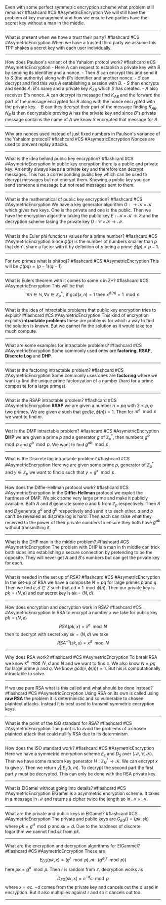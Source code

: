 Even with some perfect symmetric encryption scheme what problem still remains? #flashcard #CS #AsymetricEncryption
	We will still have the problem of key management and how we ensure two parties have the secret key without a man in the middle.

---
What is present when we have a trust their party? #flashcard #CS #AsymetricEncryption
	When we have a trusted third party we assume this TPP shakes a secret key with each user individually.

---
How does Paulson's variant of the Yahalom protcol work? #flashcard #CS #AsymetricEncryption 
	- Here $A$ can request to establish a private key with $B$ by sending its identifier and a nonce. 
	- Then $B$ can encrypt this and send it to $S$ (the authority) along with $B$'s identifier and another nonce. 
	- $S$ can decrypt and find this was $A$ establishing a session with $B$. 
	- $S$ then encrypts and sends $A$: $B$'s name and a private key $K_{AB}$ which $S$ has created.
	- $A$ also receives $B$'s nonce. A can decrypt its message find $K_{AB}$ and the forward the part of the message encrypted for $B$ along with the nonce encrypted with the private key.
	- $B$ can they decrypt their part of the message finding $K_{AB}$, $N_B$ is then decryptable proving $A$ has the private key and since $B$'s private message contains the name of $A$ we know $S$ encrypted that message for $A$.

---
Why are nonces used instead of just fixed numbers in Paulson's variance of the Yahalom protocol? #flashcard #CS #AsymetricEncryption 
	Nonces are used to prevent replay attacks.

---
What is the idea behind public key encryption? #flashcard #CS #AsymetricEncryption 
	In public key encryption there is a public and private key. An entity always keeps a private key and therefore can decrypt messages. This has a corresponding public key which can be used to decrypt messages but not encrypt them. Knowing a public key you can send someone a message but not read messages sent to them.

---
What is the mathematical of public key encryption? #flashcard #CS #AsymetricEncryption 
	We have a key generator algorithm $G:\to\mathcal K\times\mathcal K$ which gives two keys. One is the private and one is the public. Then we have the encryption algorithm taking the public key $E:\mathcal M\times\mathcal K\to \mathcal C$ and the decryption scheme taking the private key $D:\mathcal C\times \mathcal K\to\mathcal M$.

---
What is the Euler phi functions values for a prime number? #flashcard #CS #AsymetricEncryption 
	Since $\phi(p)$ is the number of numbers smaller than $p$ that don't share a factor with it by definition of $p$ being a prime $\phi(p)=p-1$.

---
For two primes what is phi(pq)? #flashcard #CS #AsymetricEncryption 
	This will be $\phi(pq)=(p-1)(q-1)$

---
What is Eulers theorem with it comes to some x in Z*? #flashcard #CS #AsymetricEncryption 
	This will be that $$\forall n\in\mathbb N,\forall x\in \mathbb Z_p^*,\text{ if gcd}(x,n)=1\text{ then }x^{\phi(n)}=1\mod n$$

---
What is the idea of intractable problems that public key encryption tries to exploit? #flashcard #CS #AsymetricEncryption 
	This kind of encryption exploits **intractable problems** these are problems for which a way to find the solution is known. But we cannot fin the solution as it would take too much compute.

---
What are some examples for intractable problems? #flashcard #CS #AsymetricEncryption 
	Some commonly used ones are **factoring**, **RSAP**, **Discrete Log** and **DHP**.

---
What is the factoring intractable problem? #flashcard #CS #AsymetricEncryption 
	Some commonly uses ones are **factoring** where we want to find the unique prime factorization of a number (hard for a prime composite for a large primes).

---
What is the RSAP intractable problem? #flashcard #CS #AsymetricEncryption 
  **RSAP** we are given a number $n=pq$ with $2\le p,q$ two primes. We are given $e$ such that $gcd(e,\phi(n))=1$. Then for $m^e\mod n$ we want to find $m$.

---
Wat is the DMP intractable problem? #flashcard #CS #AsymetricEncryption 
	**DHP** we are given a prime $p$ and a generator $g$ of $\mathbb Z_p^*$, then numbers $g^a\mod p$ and $g^b\mod p$. We want to find $g^{ab}\mod p$.

---
What is the Discrete log intractable problem? #flashcard #CS #AsymetricEncryption 
	Here we are given some prime $p$, generator of $\mathbb Z_p^*$ and $y\in\mathbb Z_p$ we want to find $x$ such that $y=g^x\mod p$.

---
How does the Diffie-Hellman protocol work? #flashcard #CS #AsymetricEncryption 
	In the **Diffie-Hellman** protocol we exploit the hardness of DMP. We pick some very large prime and make it publicly available. Both $A$ and $B$ generate some $a$ and $b$ from $\mathbb Z_p$ respectively. Then $A$ and $B$ generate $g^a$ and $g^b$ respectively and send it to each other. $a$ and $b$ can't be revealed as discrete log is hard. Then each can raise what they received to the power of their private numbers to ensure they both have $g^{ab}$ without transmitting it.

---
What is the DHP man in the middle problem? #flashcard #CS #AsymetricEncryption 
	The problem with DHP is a man in th middle can trick both sides into establishing a secure connection by pretending to be the opposite. They will never get $A$ and $B$'s numbers but can get the private key for each.

---
What is needed in the set up of RSA? #flashcard #CS #AsymetricEncryption 
	In the set-up of RSA we have a composite $N=pq$ for large primes $p$ and $q$. Then we find $e,d\in Z$ such that $ed=1\mod \phi(n)$. Then our private key is $pk=(N,e)$ and our secret key is $sk=(N,d)$.

---
How does encryption and decryption work in RSA? #flashcard #CS #AsymetricEncryption 
	In RSA to encrypt a number $x$ we take for public key $pk=(N,e)$ $$RSA(pk,x)=x^e\mod N$$then to decrypt with secret key $sk=(N,d)$ we take $$RSA^{-1}(sk,x)=x^d\mod N$$

---
Why does RSA work? #flashcard #CS #AsymetricEncryption 
	To break RSA we know $x^e\mod N$, $d$ and $N$ and we want to find $x$. We also know $N=pq$ for large prime $p$ and $q$. We know $gcd(e,\phi(n))=1$. But his is computationally intractable to solve.

---
If we use pure RSA what is this called and what should be done instead? #flashcard #CS #AsymetricEncryption 
	Using RSA on its own is called using **raw RSA** the problem it is deterministic and so vulnerable to chosen plaintext attacks. Instead it is best used to transmit symmetric encryption keys.

---
What is the point of the ISO standard for RSA? #flashcard #CS #AsymetricEncryption 
	The point is to avoid the problems of a chosen plaintext attack that could nullify RSA due to its determinism.

---
How does the ISO standard work? #flashcard #CS #AsymetricEncryption 
	Here we have a symmetric encryption scheme $E_s$ and $D_S$ over $(\mathcal M, \mathcal C,\mathcal K)$. Then we have some random key generator $H:\mathbb Z_N^*\to \mathcal K$. We can encrypt $x$ to give $y$. Then we return $y||E_s(k,m)$. To decrypt the second part the first part $y$ must be decrypted. This can only be done with the RSA private key.

---
What is ElGamel without going into details? #flashcard #CS #AsymetricEncryption 
	ElGamel is a asymmetric encryption scheme. It takes in a message in $\mathcal M$ and returns a cipher twice the length so in $\mathcal M\times\mathcal M$.

---
What are the private and public keys in ElGamel? #flashcard #CS #AsymetricEncryption 
	The private and public keys are $G_{EG}()=(pk,sk)$ where $pk=g^d\mod p$ and $sk=d$. Due to the hardness of discrete logarithm we cannot find $sk$ from $pk$.

---
What are the encryption and decryption algorithms for ElGammel? #flashcard #CS #AsymetricEncryption 
	These are $$E_{EG}(pk,x)=(g^r\mod p), m\cdot (g^d)^r\mod p))$$here $pk=g^d\mod p$. Then $r$ is random from $\mathbb Z$. decryption works as $$D_{EG}(sk,x)=e^{-d}c\mod p$$ where $x=ec$. $-d$ comes from the private key and cancels out the $d$ used in encryption. But it also multiplies against $r$ and so it cancels out too.

---
